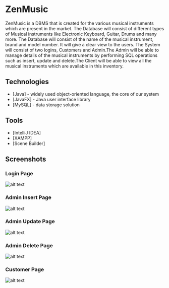 # ZenMusic

ZenMusic is a DBMS that is created for the various musical instruments which are present in the market. The Database will consist of different types of Musical instruments like Electronic Keyboard, Guitar, Drums and many more. The Database will consist of the name of the musical instrument, brand and model number. It will give a clear view to the users. The System will consist of two logins, Customers and Admin.The Admin will be able to manage details of the musical instruments by performing SQL operations such as insert, update and delete.The Client will be able to view all the musical instruments which are available in this inventory.
 


## Technologies
- [Java] - widely used object-oriented language, the core of our system
- [JavaFX] - Java user interface library
- [MySQL] - data storage solution

## Tools
- [IntelliJ IDEA]
- [XAMPP]
- [Scene Builder] 


## Screenshots

### Login Page

![alt text](images/github-IMIS_Login_Page.png)

### Admin Insert Page

![alt text](images/github-IMIS_Insert_Page.png)

### Admin Update Page

![alt text](images/github-IMIS_Update_Page.png)

### Admin Delete Page

![alt text](images/github-IMIS_Delete_Page.png)

### Customer Page

![alt text](images/github-IMIS_Customer_Page.png)



